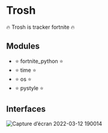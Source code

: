 # Trosh
🔥 Trosh is tracker fortnite 🔥
## Modules

- ⭐️ fortnite_python ⭐️
- ⭐️ time ⭐️
- ⭐️ os ⭐️
- ⭐️ pystyle ⭐️

## Interfaces

![Capture d’écran 2022-03-12 190014](https://user-images.githubusercontent.com/101467355/158029334-fd80fcb3-7454-45b5-82c5-7f5bf401542c.png)

